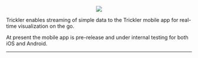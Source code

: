 <div align="center">
    <img src="https://www.trickler.com/images/tricklerlogo256.png">
</div>

Trickler enables streaming of simple data to the Trickler mobile app for real-time visualization on the go. 

At present the mobile app is pre-release and under internal testing for both iOS and Android.

---